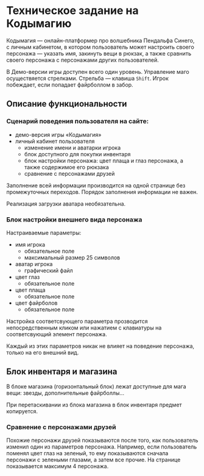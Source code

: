 ﻿# Техническое задание на Кодымагию

Кодымагия — онлайн-платформер про волшебника Пендальфа Синего, с личным кабинетом, в котором пользователь может настроить своего персонажа — указать имя, закинуть вещи в рюкзак, а также сравнить своего персонажа с персонажами других пользователей.

В Демо-версии игры доступен всего один уровень. Управление маго осуществяется стрелками. Стрельба — клавиша `Shift`. Игрок побеждает, если попадает файрболлом в забор.

## Описание функциональности
### Сценарий поведения пользователя на сайте:
- демо-версия игры «Кодымагия»
- личный кабинет пользователя
  - изменение имени и аватарки игрока
  - блок доступного для покупки инвентаря
  - блок настройки персонажа: цвет плаща и глаз персонажа, а также содержимое его рюкзака
  - сравнение с персонажами друзей

Заполнение всей информации производится на одной странице без промежуточных переходов. Порядок заполнения информации не важен.

Реализация загрузки аватара необязательна.

### Блок настройки внешнего вида персонажа
Настраиваемые параметры:
- имя игрока
  - обязательное поле
  - максимальный размер 25 символов
- аватар игрока
  - графический файл
- цвет глаз
  - обязательное поле
- цвет плаща
  - обязательное поле
- цвет файрболов
  - обязательное поле

Настройка соответсвующего параметра прозводится непосредственным кликом или нажатием с клавиатуры на соответсвующий элемент персонажа.

Каждый из этих параметров никак не влияет на поведение персонажа, только на его внешний вид.

## Блок инвентаря и магазина
В блоке магазина (горизонтальный блок) лежат доступные для мага вещи: звезды, дополнительные файрболлы...

При перетаскивании из блока магазина в блок инвентаря предмет копируется.

### Сравнение с персонажами друзей
Похожие персонажи друзей показываются после того, как пользователь изменил один из параметров персонажа. Например, если пользователь поменял цвет глаз на зеленый, то ему показываются сначала персонажи с зелеными глазами, а затем все прочие. На странице показывается максимум 4 персонажа.
